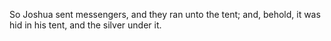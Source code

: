 So Joshua sent messengers, and they ran unto the tent; and, behold, it was hid in his tent, and the silver under it.
